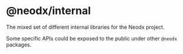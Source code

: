 # @neodx/internal

The mixed set of different internal libraries for the Neodx project.

Some specific APIs could be exposed to the public under other `@neodx` packages.
